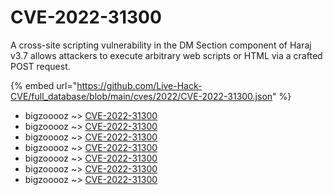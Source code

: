 # CVE-2022-31300

A cross-site scripting vulnerability in the DM Section component of Haraj v3.7 allows attackers to execute arbitrary web scripts or HTML via a crafted POST request.

{% embed url="https://github.com/Live-Hack-CVE/full_database/blob/main/cves/2022/CVE-2022-31300.json" %}


* bigzooooz ~> [CVE-2022-31300](https://www.alice-snow.ru/2022/database/cve-2022-31300/cve-2022-31300-bigzooooz)
* bigzooooz ~> [CVE-2022-31300](https://www.alice-snow.ru/2022/database/cve-2022-31300/cve-2022-31300-bigzooooz)
* bigzooooz ~> [CVE-2022-31300](https://www.alice-snow.ru/2022/database/cve-2022-31300/cve-2022-31300-bigzooooz)
* bigzooooz ~> [CVE-2022-31300](https://www.alice-snow.ru/2022/database/cve-2022-31300/cve-2022-31300-bigzooooz)
* bigzooooz ~> [CVE-2022-31300](https://www.alice-snow.ru/2022/database/cve-2022-31300/cve-2022-31300-bigzooooz)
* bigzooooz ~> [CVE-2022-31300](https://www.alice-snow.ru/2022/database/cve-2022-31300/cve-2022-31300-bigzooooz)
* bigzooooz ~> [CVE-2022-31300](https://www.alice-snow.ru/2022/database/cve-2022-31300/cve-2022-31300-bigzooooz)